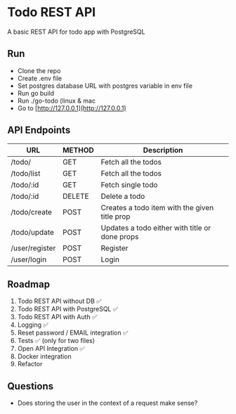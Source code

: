 # Todo REST API

A basic REST API for todo app with PostgreSQL

## Run

* Clone the repo
* Create .env file
* Set postgres database URL with postgres variable in env file 
* Run go build
* Run ./go-todo (linux & mac
* Go to [http://127.0.0.1](http://127.0.0.1)


## API Endpoints

| URL            | METHOD | Description                                    |
|----------------|--------|------------------------------------------------|
| /todo/         | GET    | Fetch all the todos                            |
| /todo/list     | GET    | Fetch all the todos                            |
| /todo/:id      | GET    | Fetch single todo                              |
| /todo/:id      | DELETE | Delete a todo                                  |
| /todo/create   | POST   | Creates a todo item with the given title prop  |
| /todo/update   | POST   | Updates a todo either with title or done props |
| /user/register | POST   | Register                                       |
| /user/login    | POST   | Login                                          |


## Roadmap

1. Todo REST API without DB ✅
2. Todo REST API with PostgreSQL ✅
3. Todo REST API with Auth ✅
4. Logging ✅
5. Reset password / EMAIL integration ✅
6. Tests ✅ (only for two files)
7. Open API Integration ✅
8. Docker integration
9. Refactor


## Questions

- Does storing the user in the context of a request make sense?
